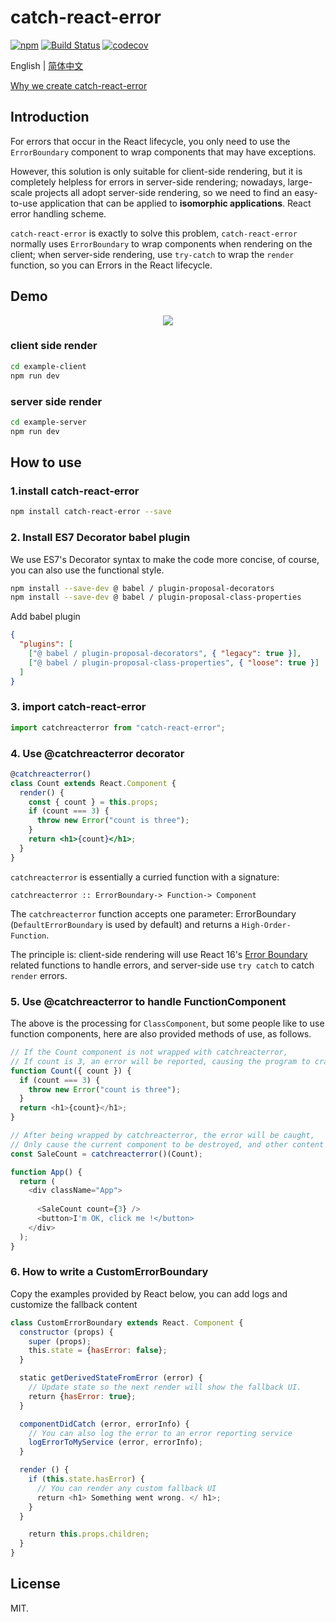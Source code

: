 # catch-react-error

[![npm](https://img.shields.io/npm/v/catch-react-error?style=flat-square)](https://www.npmjs.com/package/catch-react-error)
[![Build Status](https://travis-ci.org/x-orpheus/catch-react-error.svg?branch=master)](https://travis-ci.org/x-orpheus/catch-react-error)
[![codecov](https://img.shields.io/codecov/c/gh/x-orpheus/catch-react-error?style=flat-square&logo=codecov)](https://codecov.io/gh/x-orpheus/catch-react-error)

English | [简体中文](./README-zh_CN.md)

[Why we create catch-react-error](./doc/catch-react-error_EN.md)

## Introduction

For errors that occur in the React lifecycle, you only need to use the `ErrorBoundary` component to wrap components that may have exceptions.

However, this solution is only suitable for client-side rendering, but it is completely helpless for errors in server-side rendering; nowadays, large-scale projects all adopt server-side rendering, so we need to find an easy-to-use application that can be applied to **isomorphic applications**. React error handling scheme.

`catch-react-error` is exactly to solve this problem, `catch-react-error` normally uses `ErrorBoundary` to wrap components when rendering on the client; when server-side rendering, use `try-catch` to wrap the `render` function, so you can Errors in the React lifecycle.

## Demo

<div style="text-align:center" align="center">
  <img src="https://p1.music.126.net/6tHW45dHH_qKtCw0rrkJOg==/109951164571395030.gif" />
</div>

### client side render

```sh
cd example-client
npm run dev
```

### server side render

```sh
cd example-server
npm run dev
```

## How to use

### 1.install catch-react-error

```sh
npm install catch-react-error --save
```

### 2. Install ES7 Decorator babel plugin

We use ES7's Decorator syntax to make the code more concise, of course, you can also use the functional style.

```sh
npm install --save-dev @ babel / plugin-proposal-decorators
npm install --save-dev @ babel / plugin-proposal-class-properties
```

Add babel plugin

```json
{
  "plugins": [
    ["@ babel / plugin-proposal-decorators", { "legacy": true }],
    ["@ babel / plugin-proposal-class-properties", { "loose": true }]
  ]
}
```

### 3. import catch-react-error

```jsx
import catchreacterror from "catch-react-error";
```

### 4. Use @catchreacterror decorator

```jsx
@catchreacterror()
class Count extends React.Component {
  render() {
    const { count } = this.props;
    if (count === 3) {
      throw new Error("count is three");
    }
    return <h1>{count}</h1>;
  }
}
```

`catchreacterror` is essentially a curried function with a signature:

```
catchreacterror :: ErrorBoundary-> Function-> Component
```

The `catchreacterror` function accepts one parameter: ErrorBoundary (`DefaultErrorBoundary` is used by default) and returns a `High-Order-Function`.

The principle is: client-side rendering will use React 16's [Error Boundary](https://reactjs.org/blog/2017/07/26/error-handling-in-react-16.html) related functions to handle errors, and server-side use `try catch` to catch `render` errors.

### 5. Use @catchreacterror to handle FunctionComponent

The above is the processing for `ClassComponent`, but some people like to use function components, here are also provided methods of use, as follows.

```js
// If the Count component is not wrapped with catchreacterror,
// If count is 3, an error will be reported, causing the program to crash
function Count({ count }) {
  if (count === 3) {
    throw new Error("count is three");
  }
  return <h1>{count}</h1>;
}

// After being wrapped by catchreacterror, the error will be caught,
// Only cause the current component to be destroyed, and other content is displayed normally
const SaleCount = catchreacterror()(Count);

function App() {
  return (
    <div className="App">
            
      <SaleCount count={3} />
      <button>I'm OK, click me !</button>
    </div>
  );
}
```

### 6. How to write a CustomErrorBoundary

Copy the examples provided by React below, you can add logs and customize the fallback content

```jsx
class CustomErrorBoundary extends React. Component {
  constructor (props) {
    super (props);
    this.state = {hasError: false};
  }

  static getDerivedStateFromError (error) {
    // Update state so the next render will show the fallback UI.
    return {hasError: true};
  }

  componentDidCatch (error, errorInfo) {
    // You can also log the error to an error reporting service
    logErrorToMyService (error, errorInfo);
  }

  render () {
    if (this.state.hasError) {
      // You can render any custom fallback UI
      return <h1> Something went wrong. </ h1>;
    }
  }

    return this.props.children;
  }
}
```

## License

MIT.
